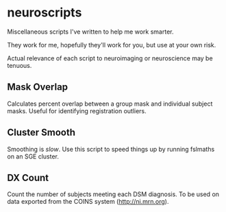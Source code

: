 neuroscripts
============

Miscellaneous scripts I've written to help me work smarter.

They work for me, hopefully they'll work for you, but use at your own risk.

Actual relevance of each script to neuroimaging or neuroscience may be tenuous. 

Mask Overlap
------------
Calculates percent overlap between a group mask and individual subject masks. Useful for identifying registration outliers.

Cluster Smooth
--------------
Smoothing is *slow*. Use this script to speed things up by running fslmaths on an SGE cluster.

DX Count
--------
Count the number of subjects meeting each DSM diagnosis. To be used on data exported from the COINS system (http://ni.mrn.org).
